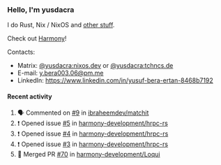 ### Hello, I'm yusdacra

I do Rust, Nix / NixOS and [other stuff](https://yusdacra.gitlab.io/about).

Check out [Harmony](https://github.com/harmony-development)!

Contacts:
- Matrix: [@yusdacra:nixos.dev](https://matrix.to/#/@yusdacra:nixos.dev) or [@yusdacra:tchncs.de](https://matrix.to/#/@yusdacra:tchncs.de)
- E-mail: y.bera003.06@pm.me
- LinkedIn: https://www.linkedin.com/in/yusuf-bera-ertan-8468b7192

#### Recent activity

<!--START_SECTION:activity-->
1. 🗣 Commented on [#9](https://github.com/ibraheemdev/matchit/issues/9) in [ibraheemdev/matchit](https://github.com/ibraheemdev/matchit)
2. ❗️ Opened issue [#5](https://github.com/harmony-development/hrpc-rs/issues/5) in [harmony-development/hrpc-rs](https://github.com/harmony-development/hrpc-rs)
3. ❗️ Opened issue [#4](https://github.com/harmony-development/hrpc-rs/issues/4) in [harmony-development/hrpc-rs](https://github.com/harmony-development/hrpc-rs)
4. ❗️ Opened issue [#3](https://github.com/harmony-development/hrpc-rs/issues/3) in [harmony-development/hrpc-rs](https://github.com/harmony-development/hrpc-rs)
5. 🎉 Merged PR [#70](https://github.com/harmony-development/Loqui/pull/70) in [harmony-development/Loqui](https://github.com/harmony-development/Loqui)
<!--END_SECTION:activity-->
